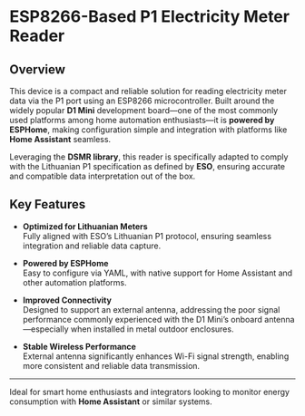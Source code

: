# ESP8266-Based P1 Electricity Meter Reader

## Overview

This device is a compact and reliable solution for reading electricity meter data via the P1 port using an ESP8266 microcontroller. Built around the widely popular **D1 Mini** development board—one of the most commonly used platforms among home automation enthusiasts—it is **powered by ESPHome**, making configuration simple and integration with platforms like **Home Assistant** seamless. 

Leveraging the **DSMR library**, this reader is specifically adapted to comply with the Lithuanian P1 specification as defined by **ESO**, ensuring accurate and compatible data interpretation out of the box.

## Key Features

- **Optimized for Lithuanian Meters**  
  Fully aligned with ESO’s Lithuanian P1 protocol, ensuring seamless integration and reliable data capture.

- **Powered by ESPHome**  
  Easy to configure via YAML, with native support for Home Assistant and other automation platforms.

- **Improved Connectivity**  
  Designed to support an external antenna, addressing the poor signal performance commonly experienced with the D1 Mini’s onboard antenna—especially when installed in metal outdoor enclosures.

- **Stable Wireless Performance**  
  External antenna significantly enhances Wi-Fi signal strength, enabling more consistent and reliable data transmission.

---

Ideal for smart home enthusiasts and integrators looking to monitor energy consumption with **Home Assistant** or similar systems.
